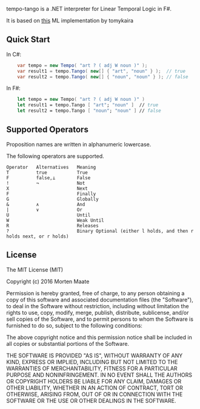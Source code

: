 ﻿
tempo-tango is a .NET interpreter for Linear Temporal Logic in F#.

It is based on [this](https://github.com/tomykaira/ltl2ba) ML implementation by tomykaira

## Quick Start
In C#:

```csharp
    var tempo = new Tempo( "art ? ( adj W noun )" );
    var result1 = tempo.Tango( new[] { "art", "noun" } );  // true
    var result2 = tempo.Tango( new[] { "noun", "noun" } ); // false
```

In F#:
```fsharp
    let tempo = new Tempo( "art ? ( adj W noun )" )
    let result1 = tempo.Tango [ "art"; "noun" ]  // true
    let result2 = tempo.Tango [ "noun"; "noun" ] // false
```

## Supported Operators

Proposition names are written in alphanumeric lowercase.

The following operators are supported.

```
Operator   Alternatives   Meaning
T          true           True
F          false,⊥        False
!          ¬              Not
X                         Next
F                         Finally
G                         Globally
&          ∧              And
|          ∨              Or
U                         Until
W                         Weak Until
R                         Releases
?                         Binary Optional (either l holds, and then r holds next, or r holds)
```

## License

The MIT License (MIT)

Copyright (c) 2016 Morten Maate

Permission is hereby granted, free of charge, to any person obtaining a copy of this software and associated documentation files (the "Software"), to deal in the Software without restriction, including without limitation the rights to use, copy, modify, merge, publish, distribute, sublicense, and/or sell copies of the Software, and to permit persons to whom the Software is furnished to do so, subject to the following conditions:

The above copyright notice and this permission notice shall be included in all copies or substantial portions of the Software.

THE SOFTWARE IS PROVIDED "AS IS", WITHOUT WARRANTY OF ANY KIND, EXPRESS OR IMPLIED, INCLUDING BUT NOT LIMITED TO THE WARRANTIES OF MERCHANTABILITY, FITNESS FOR A PARTICULAR PURPOSE AND NONINFRINGEMENT. IN NO EVENT SHALL THE AUTHORS OR COPYRIGHT HOLDERS BE LIABLE FOR ANY CLAIM, DAMAGES OR OTHER LIABILITY, WHETHER IN AN ACTION OF CONTRACT, TORT OR OTHERWISE, ARISING FROM, OUT OF OR IN CONNECTION WITH THE SOFTWARE OR THE USE OR OTHER DEALINGS IN THE SOFTWARE.
